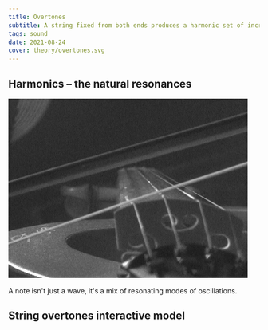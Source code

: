 ```yaml
---
title: Overtones
subtitle: A string fixed from both ends produces a harmonic set of incremental frequency partials, also called harmonics.
tags: sound
date: 2021-08-24
cover: theory/overtones.svg
---
```


## Harmonics – the natural resonances

<img src="./Bowed_violin_string_helholz_corner.gif" >

<youtube-embed video="9O3VEXzuOKI" />

A note isn't just a wave, it's a mix of resonating modes of oscillations.

## String overtones interactive model

<string-overtones />
<svg-save svg="overtones" />
